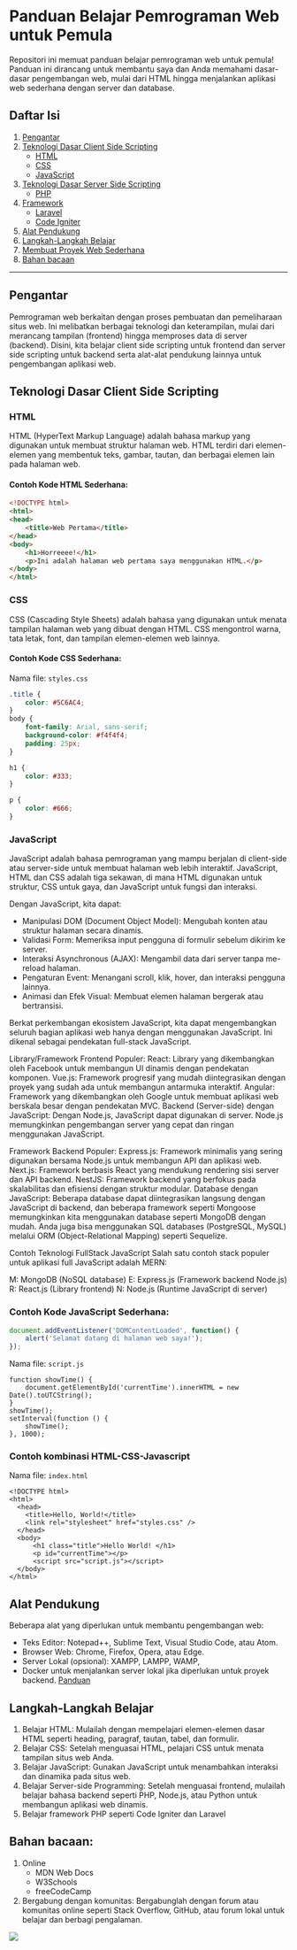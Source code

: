 # Panduan Belajar Pemrograman Web untuk Pemula

Repositori ini memuat panduan belajar pemrograman web untuk pemula! Panduan ini dirancang untuk membantu saya dan Anda memahami dasar-dasar pengembangan web, mulai dari HTML hingga menjalankan aplikasi web sederhana dengan server dan database.

## Daftar Isi
1. [Pengantar](#pengantar)
2. [Teknologi Dasar Client Side Scripting](#teknologi-dasar-client-side-scripting)
   - [HTML](#html)
   - [CSS](#css)
   - [JavaScript](#javascript)
3. [Teknologi Dasar Server Side Scripting](#teknologi-dasar-server-side-scripting)
   - [PHP](#php)
4. [Framework](#framework)
   - [Laravel](#laravel)
   - [Code Igniter](#code-igniter)
5. [Alat Pendukung](#alat-pendukung)
6. [Langkah-Langkah Belajar](#langkah-langkah-belajar)
7. [Membuat Proyek Web Sederhana](#membuat-proyek-web-sederhana)
8. [Bahan bacaan](#bahan-bacaan)
---

## Pengantar

Pemrograman web berkaitan dengan proses pembuatan dan pemeliharaan situs web. Ini melibatkan berbagai teknologi dan keterampilan, mulai dari merancang tampilan (frontend) hingga memproses data di server (backend). Disini, kita belajar client side scripting untuk frontend dan server side scripting untuk backend serta alat-alat pendukung lainnya untuk pengembangan aplikasi web.

## Teknologi Dasar Client Side Scripting

### HTML
HTML (HyperText Markup Language) adalah bahasa markup yang digunakan untuk membuat struktur halaman web. HTML terdiri dari elemen-elemen yang membentuk teks, gambar, tautan, dan berbagai elemen lain pada halaman web.

#### Contoh Kode HTML Sederhana:
```html
<!DOCTYPE html>
<html>
<head>
    <title>Web Pertama</title>
</head>
<body>
    <h1>Horreeee!</h1>
    <p>Ini adalah halaman web pertama saya menggunakan HTML.</p>
</body>
</html>
```

### CSS
CSS (Cascading Style Sheets) adalah bahasa yang digunakan untuk menata tampilan halaman web yang dibuat dengan HTML. CSS mengontrol warna, tata letak, font, dan tampilan elemen-elemen web lainnya.

#### Contoh Kode CSS Sederhana:
Nama file: `styles.css`
```css
.title {
	color: #5C6AC4;
}
body {
    font-family: Arial, sans-serif;
    background-color: #f4f4f4;
    padding: 25px;
}

h1 {
    color: #333;
}

p {
    color: #666;
}
```
### JavaScript
JavaScript adalah bahasa pemrograman yang mampu berjalan di client-side atau server-side untuk membuat halaman web lebih interaktif. JavaScript, HTML dan CSS adalah tiga sekawan, di mana HTML digunakan untuk struktur, CSS untuk gaya, dan JavaScript untuk fungsi dan interaksi.

Dengan JavaScript, kita dapat:
- Manipulasi DOM (Document Object Model): Mengubah konten atau struktur halaman secara dinamis.
- Validasi Form: Memeriksa input pengguna di formulir sebelum dikirim ke server.
- Interaksi Asynchronous (AJAX): Mengambil data dari server tanpa me-reload halaman.
- Pengaturan Event: Menangani scroll, klik, hover, dan interaksi pengguna lainnya.
- Animasi dan Efek Visual: Membuat elemen halaman bergerak atau bertransisi.

Berkat perkembangan ekosistem JavaScript, kita dapat  mengembangkan seluruh bagian aplikasi web hanya dengan menggunakan JavaScript. Ini dikenal sebagai pendekatan full-stack JavaScript.

Library/Framework Frontend Populer:
React: Library yang dikembangkan oleh Facebook untuk membangun UI dinamis dengan pendekatan komponen.
Vue.js: Framework progresif yang mudah diintegrasikan dengan proyek yang sudah ada untuk membangun antarmuka interaktif.
Angular: Framework yang dikembangkan oleh Google untuk membuat aplikasi web berskala besar dengan pendekatan MVC.
Backend (Server-side) dengan JavaScript: Dengan Node.js, JavaScript dapat digunakan di server. Node.js memungkinkan pengembangan server yang cepat dan ringan menggunakan JavaScript.

Framework Backend Populer:
Express.js: Framework minimalis yang sering digunakan bersama Node.js untuk membangun API dan aplikasi web.
Next.js: Framework berbasis React yang mendukung rendering sisi server dan API backend.
NestJS: Framework backend yang berfokus pada skalabilitas dan efisiensi dengan struktur modular.
Database dengan JavaScript: Beberapa database dapat diintegrasikan langsung dengan JavaScript di backend, dan beberapa framework seperti Mongoose memungkinkan kita menggunakan database seperti MongoDB dengan mudah. Anda juga bisa menggunakan SQL databases (PostgreSQL, MySQL) melalui ORM (Object-Relational Mapping) seperti Sequelize.

Contoh Teknologi FullStack  JavaScript
Salah satu contoh stack populer untuk aplikasi full JavaScript adalah MERN:

M: MongoDB (NoSQL database)
E: Express.js (Framework backend Node.js)
R: React.js (Library frontend)
N: Node.js (Runtime JavaScript di server)

### Contoh Kode JavaScript Sederhana:
```javascript
document.addEventListener('DOMContentLoaded', function() {
    alert('Selamat datang di halaman web saya!');
});
```
Nama file: `script.js`
```
function showTime() {
	document.getElementById('currentTime').innerHTML = new Date().toUTCString();
}
showTime();
setInterval(function () {
	showTime();
}, 1000);
```
### Contoh kombinasi HTML-CSS-Javascript
Nama file: `index.html`
```
<!DOCTYPE html>
<html>
  <head>
    <title>Hello, World!</title>
    <link rel="stylesheet" href="styles.css" />
  </head>
  <body>
      <h1 class="title">Hello World! </h1>
      <p id="currentTime"></p>
      <script src="script.js"></script>
  </body>
</html>
```
## Alat Pendukung
Beberapa alat yang diperlukan untuk membantu pengembangan web:

- Teks Editor: Notepad++, Sublime Text, Visual Studio Code, atau Atom.
- Browser Web: Chrome, Firefox, Opera, atau Edge.
- Server Lokal (opsional): XAMPP, LAMPP, WAMP,
- Docker untuk menjalankan server lokal jika diperlukan untuk proyek backend. [Panduan](https://github.com/erickpaulus/web-programming/blob/main/Docker.md)

## Langkah-Langkah Belajar
1. Belajar HTML: Mulailah dengan mempelajari elemen-elemen dasar HTML seperti heading, paragraf, tautan, tabel, dan formulir.
2. Belajar CSS: Setelah menguasai HTML, pelajari CSS untuk menata tampilan situs web Anda.
3. Belajar JavaScript: Gunakan JavaScript untuk menambahkan interaksi dan dinamika pada situs web.
4. Belajar Server-side Programming: Setelah menguasai frontend, mulailah belajar bahasa backend seperti PHP, Node.js, atau Python untuk membangun aplikasi web dinamis.
5. Belajar framework PHP seperti Code Igniter dan Laravel

## Bahan bacaan:
1. Online
   - MDN Web Docs
   - W3Schools
   - freeCodeCamp
2. Bergabung dengan komunitas: Bergabunglah dengan forum atau komunitas online seperti Stack Overflow, GitHub, atau forum lokal untuk belajar dan berbagi pengalaman.

<a href="https://visitorbadge.io/status?path=https%3A%2F%2Fgithub.com%2Ferickpaulus%2F"><img src="https://api.visitorbadge.io/api/visitors?path=https%3A%2F%2Fgithub.com%2Ferickpaulus%2F&label=VISITORS&countColor=%23263759" /></a>
    
